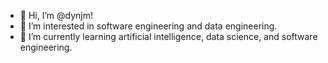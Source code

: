 - 👋 Hi, I’m @dynjm!
- 👀 I’m interested in software engineering and data engineering.
- 🌱 I’m currently learning artificial intelligence, data science, and software engineering.


<!---
dynjm/dynjm is a ✨ special ✨ repository because its `README.md` (this file) appears on your GitHub profile.
You can click the Preview link to take a look at your changes.
--->
